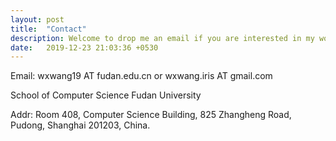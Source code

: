 ```yaml
---
layout: post
title:  "Contact"
description: Welcome to drop me an email if you are interested in my works!
date:   2019-12-23 21:03:36 +0530
---
```


Email: wxwang19 AT fudan.edu.cn or wxwang.iris AT gmail.com

School of Computer Science
Fudan University

Addr: Room 408, Computer Science Building, 825 Zhangheng Road, Pudong, Shanghai 201203, China.